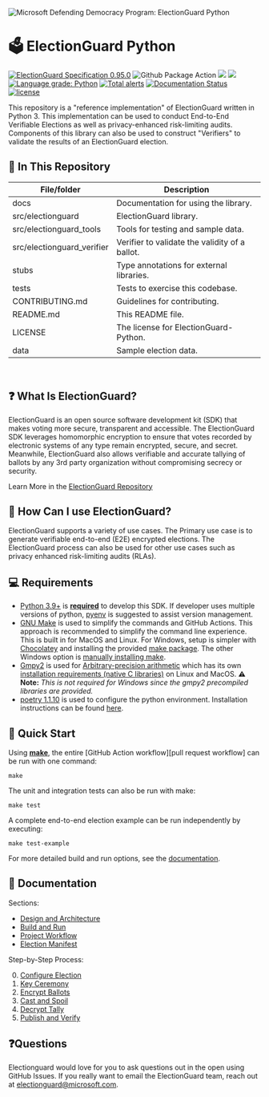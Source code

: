 ![Microsoft Defending Democracy Program: ElectionGuard Python](https://github.com/microsoft/electionguard-python/blob/main/images/electionguard-banner.svg?raw=true)

# 🗳 ElectionGuard Python

[![ElectionGuard Specification 0.95.0](https://img.shields.io/badge/🗳%20ElectionGuard%20Specification-0.95.0-green)](https://www.electionguard.vote) ![Github Package Action](https://github.com/microsoft/electionguard-python/workflows/Release%20Build/badge.svg) [![](https://img.shields.io/pypi/v/electionguard)](https://pypi.org/project/electionguard/) [![](https://img.shields.io/pypi/dm/electionguard)](https://pypi.org/project/electionguard/) [![Language grade: Python](https://img.shields.io/lgtm/grade/python/g/microsoft/electionguard-python.svg?logo=lgtm&logoWidth=18)](https://lgtm.com/projects/g/microsoft/electionguard-python/context:python) [![Total alerts](https://img.shields.io/lgtm/alerts/g/microsoft/electionguard-python.svg?logo=lgtm&logoWidth=18)](https://lgtm.com/projects/g/microsoft/electionguard-python/alerts/) [![Documentation Status](https://readthedocs.org/projects/electionguard-python/badge/?version=latest)](https://electionguard-python.readthedocs.io) [![license](https://img.shields.io/github/license/microsoft/electionguard)](https://github.com/microsoft/electionguard-python/blob/main/LICENSE)

This repository is a "reference implementation" of ElectionGuard written in Python 3. This implementation can be used to conduct End-to-End Verifiable Elections as well as privacy-enhanced risk-limiting audits. Components of this library can also be used to construct "Verifiers" to validate the results of an ElectionGuard election.

## 📁 In This Repository

| File/folder                 | Description                                   |
| --------------------------- | --------------------------------------------- |
| docs                        | Documentation for using the library.          |
| src/electionguard           | ElectionGuard library.                        |
| src/electionguard_tools     | Tools for testing and sample data.            |
| src/electionguard_verifier  | Verifier to validate the validity of a ballot.|
| stubs                       | Type annotations for external libraries.      |
| tests                       | Tests to exercise this codebase.              |
| CONTRIBUTING.md             | Guidelines for contributing.                  |
| README.md                   | This README file.                             |
| LICENSE                     | The license for ElectionGuard-Python.         |
| data                        | Sample election data.                         |

<br/>

## ❓ What Is ElectionGuard?

ElectionGuard is an open source software development kit (SDK) that makes voting more secure, transparent and accessible. The ElectionGuard SDK leverages homomorphic encryption to ensure that votes recorded by electronic systems of any type remain encrypted, secure, and secret. Meanwhile, ElectionGuard also allows verifiable and accurate tallying of ballots by any 3rd party organization without compromising secrecy or security.

Learn More in the [ElectionGuard Repository](https://github.com/microsoft/electionguard)

## 🦸 How Can I use ElectionGuard?

ElectionGuard supports a variety of use cases. The Primary use case is to generate verifiable end-to-end (E2E) encrypted elections. The ElectionGuard process can also be used for other use cases such as privacy enhanced risk-limiting audits (RLAs).

## 💻 Requirements

- [Python 3.9+](https://www.python.org/downloads/) is <ins>**required**</ins> to develop this SDK. If developer uses multiple versions of python, [pyenv](https://github.com/pyenv/pyenv) is suggested to assist version management.
- [GNU Make](https://www.gnu.org/software/make/manual/make.html) is used to simplify the commands and GitHub Actions. This approach is recommended to simplify the command line experience. This is built in for MacOS and Linux. For Windows, setup is simpler with [Chocolatey](https://chocolatey.org/install) and installing the provided [make package](https://chocolatey.org/packages/make). The other Windows option is [manually installing make](http://gnuwin32.sourceforge.net/packages/make.htm).
- [Gmpy2](https://gmpy2.readthedocs.io/en/latest/) is used for [Arbitrary-precision arithmetic](https://en.wikipedia.org/wiki/Arbitrary-precision_arithmetic) which
  has its own [installation requirements (native C libraries)](https://gmpy2.readthedocs.io/en/latest/intro.html#installation) on Linux and MacOS. **⚠️ Note:** _This is not required for Windows since the gmpy2 precompiled libraries are provided._
- [poetry 1.1.10](https://python-poetry.org/) is used to configure the python environment. Installation instructions can be found [here](https://python-poetry.org/docs/#installation).

## 🚀 Quick Start

Using [**make**](https://www.gnu.org/software/make/manual/make.html), the entire [GitHub Action workflow][pull request workflow] can be run with one command:

```
make
```

The unit and integration tests can also be run with make:

```
make test
```

A complete end-to-end election example can be run independently by executing:

```
make test-example
```

For more detailed build and run options, see the [documentation](Build_and_Run.md).

## 📄 Documentation

Sections:

- [Design and Architecture](Design_and_Architecture.md)
- [Build and Run](Build_and_Run.md)
- [Project Workflow](Project_Workflow.md)
- [Election Manifest](Election_Manifest.md)

Step-by-Step Process:

0. [Configure Election](0_Configure_Election.ipynb)
1. [Key Ceremony](1_Key_Ceremony.md)
2. [Encrypt Ballots](2_Encrypt_Ballots.md)
3. [Cast and Spoil](3_Cast_and_Spoil.md)
4. [Decrypt Tally](4_Decrypt_Tally.md)
5. [Publish and Verify](5_Publish_and_Verify.md)

## ❓Questions

Electionguard would love for you to ask questions out in the open using GitHub Issues. If you really want to email the ElectionGuard team, reach out at electionguard@microsoft.com.

